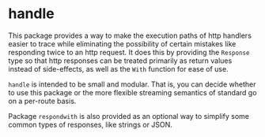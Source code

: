 # handle
This package provides a way to make the execution paths of http handlers easier to trace while eliminating the possibility of certain mistakes like responding twice to an http request. It does this by providing the `Response` type so that http responses can be treated primarily as return values instead of side-effects, as well as the `With` function for ease of use.

`handle` is intended to be small and modular. That is, you can decide whether to use this package or the more flexible streaming semantics of standard go on a per-route basis.

Package `respondwith` is also provided as an optional way to simplify some common types of responses, like strings or JSON.